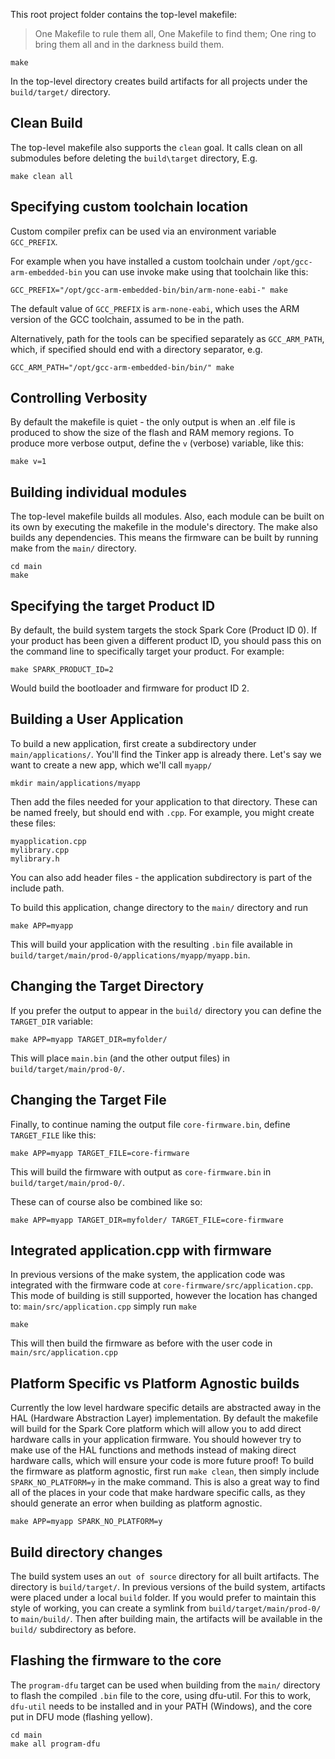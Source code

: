 This root project folder contains the top-level makefile:

> One Makefile to rule them all, One Makefile to find them; One ring to bring 
> them all and in the darkness build them.

```
make
```

In the top-level directory creates build artifacts for all projects under the `build/target/` directory.

## Clean Build

The top-level makefile also supports the `clean` goal. It calls clean on all
submodules before deleting the `build\target` directory, E.g.

```
make clean all
```


## Specifying custom toolchain location

Custom compiler prefix can be used via an environment variable `GCC_PREFIX`.

For example when you have installed a custom toolchain under
`/opt/gcc-arm-embedded-bin` you can use invoke make using that toolchain
like this:

```
GCC_PREFIX="/opt/gcc-arm-embedded-bin/bin/arm-none-eabi-" make
```

The default value of `GCC_PREFIX` is `arm-none-eabi`, which uses the ARM
version of the GCC toolchain, assumed to be in the path. 

Alternatively, path for the tools can be specified separately as `GCC_ARM_PATH`,
which, if specified should end with a directory separator, e.g.

```
GCC_ARM_PATH="/opt/gcc-arm-embedded-bin/bin/" make
```




## Controlling Verbosity

By default the makefile is quiet - the only output is when an .elf file is produced to
show the size of the flash and RAM memory regions. To produce more verbose output, define
the `v` (verbose) variable, like this:

```
make v=1
```

## Building individual modules

The top-level makefile builds all modules. Also, each module can be built on its own 
by executing the makefile in the module's directory. The make also builds any dependencies.
This means the firmware can be built by running make from the `main/` directory.

```
cd main
make
```

## Specifying the target Product ID

By default, the build system targets the stock Spark Core (Product ID 0). If
your product has been given a different product ID, you should pass this on the
command line to specifically target your product. For example:

```
make SPARK_PRODUCT_ID=2
```

Would build the bootloader and firmware for product ID 2.


## Building a User Application

To build a new application, first create a subdirectory under `main/applications/`. 
You'll find the Tinker app is already there. Let's say we want to create a new
app, which we'll call `myapp/`

```
mkdir main/applications/myapp
```

Then add the files needed for your application to that directory. These can be named freely,
but should end with `.cpp`. For example, you might create these files:

```
myapplication.cpp
mylibrary.cpp
mylibrary.h
```

You can also add header files - the application subdirectory is part of the include path.

To build this application, change directory to the `main/` directory and run

```
make APP=myapp
```

This will build your application with the resulting `.bin` file available in
`build/target/main/prod-0/applications/myapp/myapp.bin`. 

## Changing the Target Directory

If you prefer the output to appear in the `build/` directory
you can define the `TARGET_DIR` variable:

```
make APP=myapp TARGET_DIR=myfolder/
```

This will place `main.bin` (and the other output files) in `build/target/main/prod-0/`.

## Changing the Target File

Finally, to continue naming the output file `core-firmware.bin`, define `TARGET_FILE` 
like this:

```
make APP=myapp TARGET_FILE=core-firmware
```

This will build the firmware with output as `core-firmware.bin` in `build/target/main/prod-0/`.

These can of course also be combined like so:

```
make APP=myapp TARGET_DIR=myfolder/ TARGET_FILE=core-firmware
```

## Integrated application.cpp with firmware

In previous versions of the make system, the application code was integrated with the firmware code at `core-firmware/src/application.cpp`.
This mode of building is still supported, however the location has changed to: `main/src/application.cpp` simply run `make`

```
make
```

This will then build the firmware as before with the user code in `main/src/application.cpp`

## Platform Specific vs Platform Agnostic builds

Currently the low level hardware specific details are abstracted away in the HAL (Hardware Abstraction Layer) implementation.  By default the makefile will build for the Spark Core platform which will allow you to add direct hardware calls in your application firmware.  You should however try to make use of the HAL functions and methods instead of making direct hardware calls, which will ensure your code is more future proof!  To build the firmware as platform agnostic, first run `make clean`, then simply include `SPARK_NO_PLATFORM=y` in the make command.  This is also a great way to find all of the places in your code that make hardware specific calls, as they should generate an error when building as platform agnostic.

```
make APP=myapp SPARK_NO_PLATFORM=y
```

## Build directory changes

The build system uses an `out of source` directory for all built artifacts. The
directory is `build/target/`. In previous versions of the build system, artifacts
were placed under a local `build` folder. If you would prefer to maintain this style of
working, you can create a symlink from `build/target/main/prod-0/` to `main/build/`.
Then after building main, the artifacts will be available in the `build/` subdirectory
as before.


## Flashing the firmware to the core

The `program-dfu` target can be used when building from the `main/` directory to flash
the compiled `.bin` file to the core, using dfu-util. For this to work, `dfu-util` needs to be
installed and in your PATH (Windows), and the core put in DFU mode (flashing yellow).

```
cd main
make all program-dfu
```


